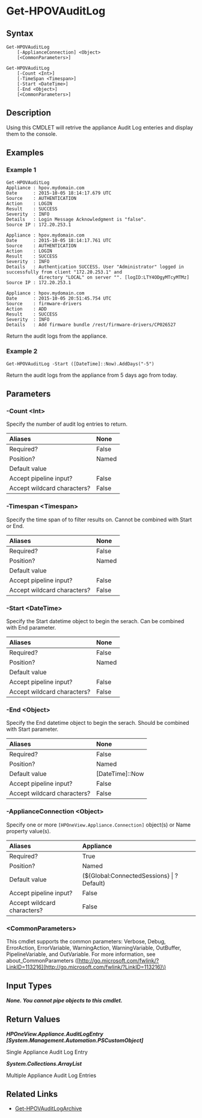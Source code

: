 ﻿---
description: Get appliance audit log entries.
---

# Get-HPOVAuditLog

## Syntax

```text
Get-HPOVAuditLog
    [-ApplianceConnection] <Object>
    [<CommonParameters>]
```

```text
Get-HPOVAuditLog
    [-Count <Int>]
    [-TimeSpan <Timespan>]
    [-Start <DateTime>]
    [-End <Object>]
    [<CommonParameters>]
```

## Description

Using this CMDLET will retrive the appliance Audit Log enteries and display them to the console.

## Examples

###  Example 1 

```text
Get-HPOVAuditLog
Appliance : hpov.mydomain.com
Date      : 2015-10-05 18:14:17.679 UTC
Source    : AUTHENTICATION
Action    : LOGIN
Result    : SUCCESS
Severity  : INFO
Details   : Login Message Acknowledgment is "false".
Source IP : 172.20.253.1

Appliance : hpov.mydomain.com
Date      : 2015-10-05 18:14:17.761 UTC
Source    : AUTHENTICATION
Action    : LOGIN
Result    : SUCCESS
Severity  : INFO
Details   : Authentication SUCCESS. User "Administrator" logged in successfully from client "172.20.253.1" and
            directory "LOCAL" on server "". [logID:LTY4ODgyMTcyMTMz]
Source IP : 172.20.253.1

Appliance : hpov.mydomain.com
Date      : 2015-10-05 20:51:45.754 UTC
Source    : firmware-drivers
Action    : ADD
Result    : SUCCESS
Severity  : INFO
Details   : Add firmware bundle /rest/firmware-drivers/CP026527
```

Return the audit logs from the appliance.

###  Example 2 

```text
Get-HPOVAuditLog -Start ([DateTime]::Now).AddDays("-5")
```

Return the audit logs from the appliance from 5 days ago from today.

## Parameters

### -Count &lt;Int&gt;

Specify the number of audit log entries to return.

| Aliases | None |
| :--- | :--- |
| Required? | False |
| Position? | Named |
| Default value |  |
| Accept pipeline input? | False |
| Accept wildcard characters? | False |

### -Timespan &lt;Timespan&gt;

Specify the time span of to filter results on.  Cannot be combined with Start or End.

| Aliases | None |
| :--- | :--- |
| Required? | False |
| Position? | Named |
| Default value |  |
| Accept pipeline input? | False |
| Accept wildcard characters? | False |

### -Start &lt;DateTime&gt;

Specify the Start datetime object to begin the serach.  Can be combined with End parameter.

| Aliases | None |
| :--- | :--- |
| Required? | False |
| Position? | Named |
| Default value |  |
| Accept pipeline input? | False |
| Accept wildcard characters? | False |

### -End &lt;Object&gt;

Specify the End datetime object to begin the serach.  Should be combined with Start parameter.

| Aliases | None |
| :--- | :--- |
| Required? | False |
| Position? | Named |
| Default value | [DateTime]::Now |
| Accept pipeline input? | False |
| Accept wildcard characters? | False |

### -ApplianceConnection &lt;Object&gt;

Specify one or more `[HPOneView.Appliance.Connection]` object(s) or Name property value(s).

| Aliases | Appliance |
| :--- | :--- |
| Required? | True |
| Position? | Named |
| Default value | (${Global:ConnectedSessions} &vert; ? Default) |
| Accept pipeline input? | False |
| Accept wildcard characters? | False |

### &lt;CommonParameters&gt;

This cmdlet supports the common parameters: Verbose, Debug, ErrorAction, ErrorVariable, WarningAction, WarningVariable, OutBuffer, PipelineVariable, and OutVariable. For more information, see about\_CommonParameters \([http://go.microsoft.com/fwlink/?LinkID=113216](http://go.microsoft.com/fwlink/?LinkID=113216)\)

## Input Types

_**None.  You cannot pipe objects to this cmdlet.**_

## Return Values

_**HPOneView.Appliance.AuditLogEntry [System.Management.Automation.PSCustomObject]**_

Single Appliance Audit Log Entry

_**System.Collections.ArrayList**_

Multiple  Appliance Audit Log Entries

## Related Links

* [Get-HPOVAuditLogArchive](get-hpovauditlogarchive.md)
